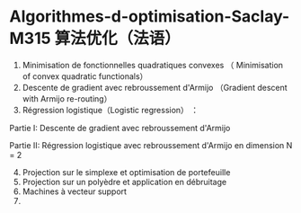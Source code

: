 # Algorithmes-d-optimisation-Saclay-M315 算法优化（法语）
1.  Minimisation de fonctionnelles quadratiques convexes （ Minimisation of convex quadratic functionals）
2.  Descente de gradient avec rebroussement d'Armijo （Gradient descent with Armijo re-routing）
3.  Régression logistique（Logistic regression） ：

Partie I: Descente de gradient avec rebroussement d'Armijo

Partie II: Régression logistique avec rebroussement d'Armijo en dimension N = 2

4. Projection sur le simplexe et optimisation de portefeuille
5. Projection sur un polyèdre et application en débruitage
6. Machines à vecteur support
7.



